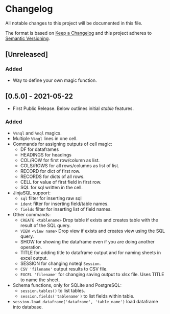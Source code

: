 # Changelog

All notable changes to this project will be documented in this file.

The format is based on [Keep a Changelog](http://keepachangelog.com/en/1.0.0/)
and this project adheres to [Semantic Versioning](http://semver.org/spec/v2.0.0.html).

## [Unreleased]

### Added

- Way to define your own magic function.

## [0.5.0] - 2021-05-22

- First Public Release. Below outlines initial *stable* features.

### Added

- `%%nql` and `%nql` magics.
- Multiple `%%nql` lines in one cell.
- Commands for assigning outputs of cell magic:
  - DF for dataframes
  - HEADINGS for headings
  - COL/ROW for first row/column as list.
  - COLS/ROWS for all rows/columns as list of list.
  - RECORD for dict of first row.
  - RECORDS for dicts of all rows.
  - CELL for value of first field in first row.
  - SQL for sql written in the cell.
- JinjaSQL support:
  - `sql` filter for inserting raw sql
  - `ident` filter for inserting field/table names.
  - `fields` filter for inserting list of field names.
- Other commands:
  - `CREATE <tablename>` Drop table if exists and creates table with the result of the SQL query.
  - `VIEW <view name>` Drop view if exists and creates view using the SQL query.
  - SHOW for showing the dataframe even if you are doing another operation. 
  - TITLE for adding title to dataframe output and for naming sheets in excel output.
  - SESSION for changing noteql `Session`.
  - `CSV 'filename'` output results to CSV file.
  - `EXCEL 'filename'` for changing saving output to xlsx file.  Uses TITLE to name the sheet.
- Schema functions, only for SQLite and PostgreSQL:
  - `session.tables()` to list tables.
  - `session.fields('tablename')` to list fields within table.
- `session.load_dataframe('dataframe', 'table_name')` load dataframe into database.
